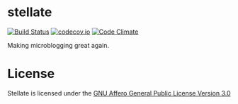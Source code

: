 # stellate 

[![Build Status](https://travis-ci.org/pixeldesu/stellate.svg?branch=master)](https://travis-ci.org/stellate/stellate) [![codecov.io](https://codecov.io/github/pixeldesu/stellate/coverage.svg?branch=master)](https://codecov.io/github/pixeldesu/stellate?branch=master) [![Code Climate](https://codeclimate.com/github/pixeldesu/stellate/badges/gpa.svg)](https://codeclimate.com/github/pixeldesu/stellate)

Making microblogging great again.

# License

Stellate is licensed under the [GNU Affero General Public License Version 3.0](https://github.com/stellate/stellate/blob/master/LICENSE)
